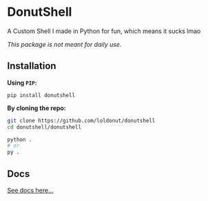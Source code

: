 # DonutShell

A Custom Shell I made in Python for fun, which means it sucks lmao

_This package is not meant for daily use._

## Installation

**Using `PIP`:**

```
pip install donutshell
```

**By cloning the repo:**

```sh
git clone https://github.com/loldonut/donutshell
cd donutshell/donutshell

python .
# or
py .
```

## Docs

[See docs here...](https://github.com/loldonut/donutshell/blob/main/DOCS.md)

